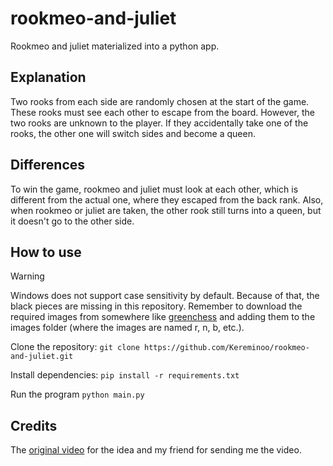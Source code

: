 # rookmeo-and-juliet
Rookmeo and juliet materialized into a python app.

## Explanation
Two rooks from each side are randomly chosen at the start of the game. These rooks must see each other to escape from the board. However, the two rooks are unknown to the player. If they accidentally take one of the rooks, the other one will switch sides and become a queen.

## Differences
To win the game, rookmeo and juliet must look at each other, which is different from the actual one, where they escaped from the back rank.
Also, when rookmeo or juliet are taken, the other rook still turns into a queen, but it doesn't go to the other side.

## How to use
> [!WARNING]
> Windows does not support case sensitivity by default. Because of that, the black pieces are missing in this repository. Remember to download the required images from somewhere like [greenchess](https://greenchess.net/info.php?item=downloads) and adding them to the images folder (where the images are named r, n, b, etc.).

Clone the repository:
`git clone https://github.com/Kereminoo/rookmeo-and-juliet.git`

Install dependencies:
`pip install -r requirements.txt`

Run the program
`python main.py`

## Credits
The [original video](https://www.youtube.com/shorts/k6aI4LyrxV0) for the idea and my friend for sending me the video.
